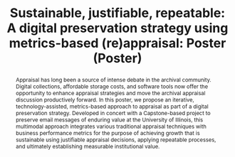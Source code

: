 ---
abstract: 'Appraisal has long been a source of intense debate in the archival community.
  Digital collections, affordable storage costs, and software tools now offer the
  opportunity to enhance appraisal strategies and move the archival appraisal discussion
  productively forward. In this poster, we propose an iterative, technology-assisted,
  metrics-based approach to appraisal as part of a digital preservation strategy.
  Developed in concert with a Capstone-based project to preserve email messages of
  enduring value at the University of Illinois, this multimodal approach integrates
  various traditional appraisal techniques with business performance metrics for the
  purpose of achieving growth that is sustainable using justifiable appraisal decisions,
  applying repeatable processes, and ultimately establishing measurable institutional
  value. '
creators:
- Brent West
- Joanne Kaczmarek
- Jordan Phoenix
date: null
document_url: https://services.phaidra.univie.ac.at/api/object/o:378704/download
grand_parent: iPRES
institutions: []
keywords:
- archives
- appraisal
- business process improvement
- capstone
- digital preservation
- metrics
- mplp
- reappraisal
- sustainability
landing_page_url: https://phaidra.univie.ac.at/o:378704
language: eng
layout: publication
license: CC BY-NC-SA 3.0 AT
notes_url: null
parent: iPRES 2014
publication_type: poster
size: 251834
slides_url: null
source_name: iPRES
stream_url: null
title: 'Sustainable, justifiable, repeatable: A digital preservation strategy using
  metrics-based (re)appraisal: Poster (Poster) '
year: 2014
---